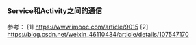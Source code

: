 ### Service和Activity之间的通信

参考：
[1] https://www.imooc.com/article/9015
[2] https://blog.csdn.net/weixin_46110434/article/details/107547170
